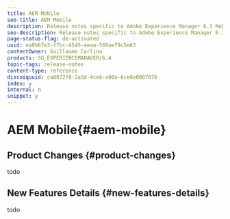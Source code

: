 ```yaml
---
title: AEM Mobile
seo-title: AEM Mobile
description: Release notes specific to Adobe Experience Manager 6.3 Mobile.
seo-description: Release notes specific to Adobe Experience Manager 6.3 Mobile.
page-status-flag: de-activated
uuid: ea0b67e3-f7bc-4545-aeaa-569ae79c5e63
contentOwner: Guillaume Carlino
products: SG_EXPERIENCEMANAGER/6.4
topic-tags: release-notes
content-type: reference
discoiquuid: ca8872f8-2a3d-4ce6-a00a-6ce8e0007876
index: y
internal: n
snippet: y
---
```


# AEM Mobile{#aem-mobile}

## Product Changes {#product-changes}

todo

## New Features Details {#new-features-details}

todo

